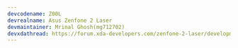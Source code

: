 ```yaml
---
devcodename: Z00L
devrealname: Asus Zenfone 2 Laser
devmaintainer: Mrinal Ghosh(mg712702)
devxdathread: https://forum.xda-developers.com/zenfone-2-laser/development/rom-bootleggersrom-v2-1-t3771187
---
```

